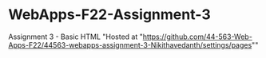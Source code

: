 # WebApps-F22-Assignment-3
Assignment 3 - Basic HTML
"Hosted at "https://github.com/44-563-Web-Apps-F22/44563-webapps-assignment-3-Nikithavedanth/settings/pages""